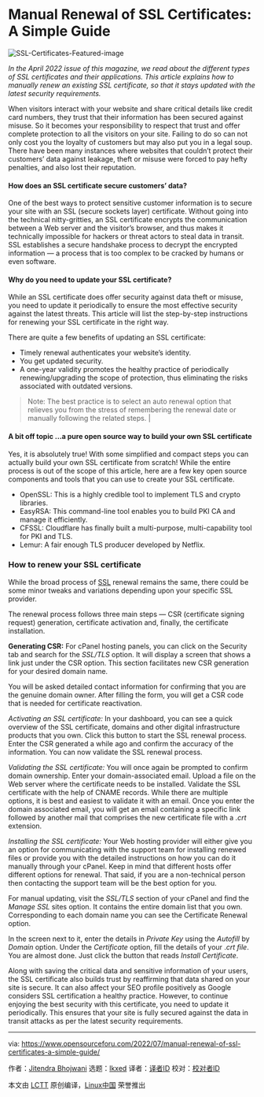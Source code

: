 [#]: subject: "Manual Renewal of SSL Certificates: A Simple Guide"
[#]: via: "https://www.opensourceforu.com/2022/07/manual-renewal-of-ssl-certificates-a-simple-guide/"
[#]: author: "Jitendra Bhojwani https://www.opensourceforu.com/author/jitendra-bhojwani/"
[#]: collector: "lkxed"
[#]: translator: "geekpi"
[#]: reviewer: " "
[#]: publisher: " "
[#]: url: " "

Manual Renewal of SSL Certificates: A Simple Guide
======

![SSL-Certificates-Featured-image][1]

*In the April 2022 issue of this magazine, we read about the different types of SSL certificates and their applications. This article explains how to manually renew an existing SSL certificate, so that it stays updated with the latest security requirements.*

When visitors interact with your website and share critical details like credit card numbers, they trust that their information has been secured against misuse. So it becomes your responsibility to respect that trust and offer complete protection to all the visitors on your site. Failing to do so can not only cost you the loyalty of customers but may also put you in a legal soup. There have been many instances where websites that couldn’t protect their customers’ data against leakage, theft or misuse were forced to pay hefty penalties, and also lost their reputation.

#### How does an SSL certificate secure customers’ data?

One of the best ways to protect sensitive customer information is to secure your site with an SSL (secure sockets layer) certificate. Without going into the technical nitty-gritties, an SSL certificate encrypts the communication between a Web server and the visitor’s browser, and thus makes it technically impossible for hackers or threat actors to steal data in transit. SSL establishes a secure handshake process to decrypt the encrypted information — a process that is too complex to be cracked by humans or even software.

#### Why do you need to update your SSL certificate?

While an SSL certificate does offer security against data theft or misuse, you need to update it periodically to ensure the most effective security against the latest threats. This article will list the step-by-step instructions for renewing your SSL certificate in the right way.

There are quite a few benefits of updating an SSL certificate:

* Timely renewal authenticates your website’s identity.
* You get updated security.
* A one-year validity promotes the healthy practice of periodically renewing/upgrading the scope of protection, thus eliminating the risks associated with outdated versions.

> Note: The best practice is to select an auto renewal option that relieves you from the stress of remembering the renewal date or manually following the related steps. |

#### A bit off topic …a pure open source way to build your own SSL certificate

Yes, it is absolutely true! With some simplified and compact steps you can actually build your own SSL certificate from scratch! While the entire process is out of the scope of this article, here are a few key open source components and tools that you can use to create your SSL certificate.

* OpenSSL: This is a highly credible tool to implement TLS and crypto libraries.
* EasyRSA: This command-line tool enables you to build PKI CA and manage it efficiently.
* CFSSL: Cloudflare has finally built a multi-purpose, multi-capability tool for PKI and TLS.
* Lemur: A fair enough TLS producer developed by Netflix.

### How to renew your SSL certificate

While the broad process of [SSL][2] renewal remains the same, there could be some minor tweaks and variations depending upon your specific SSL provider.

The renewal process follows three main steps — CSR (certificate signing request) generation, certificate activation and, finally, the certificate installation.

**Generating CSR:** For cPanel hosting panels, you can click on the Security tab and search for the *SSL/TLS* option. It will display a screen that shows a link just under the CSR option. This section facilitates new CSR generation for your desired domain name.

You will be asked detailed contact information for confirming that you are the genuine domain owner. After filling the form, you will get a CSR code that is needed for certificate reactivation.

*Activating an SSL certificate:* In your dashboard, you can see a quick overview of the SSL certificate, domains and other digital infrastructure products that you own. Click this button to start the SSL renewal process. Enter the CSR generated a while ago and confirm the accuracy of the information. You can now validate the SSL renewal process.

*Validating the SSL certificate:* You will once again be prompted to confirm domain ownership. Enter your domain-associated email. Upload a file on the Web server where the certificate needs to be installed. Validate the SSL certificate with the help of CNAME records. While there are multiple options, it is best and easiest to validate it with an email. Once you enter the domain associated email, you will get an email containing a specific link followed by another mail that comprises the new certificate file with a .*crt* extension.

*Installing the SSL certificate:* Your Web hosting provider will either give you an option for communicating with the support team for installing renewed files or provide you with the detailed instructions on how you can do it manually through your cPanel. Keep in mind that different hosts offer different options for renewal. That said, if you are a non-technical person then contacting the support team will be the best option for you.

For manual updating, visit the *SSL/TLS* section of your cPanel and find the *Manage SSL* sites option. It contains the entire domain list that you own. Corresponding to each domain name you can see the Certificate Renewal option.

In the screen next to it, enter the details in *Private Key* using the *Autofill* by *Domain* option. Under the *Certificate* option, fill the details of your .*crt file*. You are almost done. Just click the button that reads *Install Certificate*.

Along with saving the critical data and sensitive information of your users, the SSL certificate also builds trust by reaffirming that data shared on your site is secure. It can also affect your SEO profile positively as Google considers SSL certification a healthy practice. However, to continue enjoying the best security with this certificate, you need to update it periodically. This ensures that your site is fully secured against the data in transit attacks as per the latest security requirements.

--------------------------------------------------------------------------------

via: https://www.opensourceforu.com/2022/07/manual-renewal-of-ssl-certificates-a-simple-guide/

作者：[Jitendra Bhojwani][a]
选题：[lkxed][b]
译者：[译者ID](https://github.com/译者ID)
校对：[校对者ID](https://github.com/校对者ID)

本文由 [LCTT](https://github.com/LCTT/TranslateProject) 原创编译，[Linux中国](https://linux.cn/) 荣誉推出

[a]: https://www.opensourceforu.com/author/jitendra-bhojwani/
[b]: https://github.com/lkxed
[1]: https://www.opensourceforu.com/wp-content/uploads/2022/05/SSL-Certificates-Featured-image.jpg
[2]: https://www.google.com/url?sa=t&rct=j&q=&esrc=s&source=web&cd=&cad=rja&uact=8&ved=2ahUKEwitou7xjv_3AhWLRmwGHVZ2BWwQFnoECB0QAQ&url=https%3A%2F%2Fgithub.com%2Fopenssl%2Fopenssl&usg=AOvVaw0niwMRCpb4nN_PtJFMQwWP
